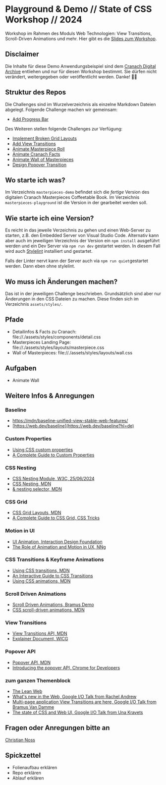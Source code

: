 # Playground & Demo // State of CSS Workshop // 2024
Workshop im Rahmen des Moduls Web Technologien: View Transitions, Scroll-Driven Animations und mehr. Hier gibt es die [Slides zum Workshop](https://cnoss.github.io/slides/presentations/misc/css-2024/).

## Disclaimer
Die Inhalte für diese Demo Anwendungsbeispiel sind dem [Cranach Digital Archive](https://lucascranach.org) entliehen und nur für diesen Workshop bestimmt. Sie dürfen nicht verändert, weitergegeben oder veröffentlicht werden. Danke! 🙌🏽

## Struktur des Repos

Die Challenges sind im Wurzelverzeichnis als einzelne Markdown Dateien abgelegt. Folgende Challenge machen wir gemeinsam:
- [Add Progress Bar](progress-bar.md)

Des Weiteren stellen folgende Challenges zur Verfügung:
- [Implement Broken Grid Layouts](broken-grid.md)
- [Add View Transitions](view-transition.md)
- [Animate Masterpiece Roll](animate-masterpiece-roll.md)
- [Animate Cranach Facts](animate-facts.md)
- [Animate Wall of Masterpieces](animate-wall.md)
- [Design Popover Transition](popover-transition.md)


## Wo starte ich was?

Im Verzeichnis `masterpieces-demo` befindet sich die *fertige* Version des digitalen Cranach Masterpieces Coffeetable Book. Im Verzeichnis `masterpieces-playground` ist die Version in der gearbeitet werden soll.

## Wie starte ich eine Version?

Es reicht in das jeweile Verzeichnis zu gehen und einen Web-Server zu starten, z.B. den Embedded Server von Visual Studio Code. Alternativ kann aber auch im jeweiligen Verzeichnis der Version ein `npm install` ausgeführt werden und ein Dev Server via `npm run dev` gestartet werden. In diesem Fall wird auch [Stylelint](https://stylelint.io) installiert und gestartet.

Falls der Linter nervt kann der Server auch via `npm run quiet`gestartet werden. Dann eben ohne stylelint.

## Wo muss ich Änderungen machen?

Das ist in der jeweiligen Challenge beschrieben. Grundsätzlich sind aber nur Änderungen in den CSS Dateien zu machen. Diese finden sich im Verzeichnis `assets/styles/`.


## Pfade
- Detailinfos & Facts zu Cranach: file://./assets/styles/components/detail.css
- Masterpieces Landing Page: file://./assets/styles/layouts/masterpiece.css
- Wall of Masterpieces: file://./assets/styles/layouts/wall.css


## Aufgaben

- Animate Wall



## Weitere Infos & Anregungen

### Baseline
- [https://mdn/baseline-unified-view-stable-web-features/](https://developer.mozilla.org/en-US/blog/baseline-unified-view-stable-web-features/)
- [https://web.dev/baseline](https://web.dev/baseline?hl=de)

### Custom Properties
- [Using CSS custom properties](https://developer.mozilla.org/en-US/docs/Web/CSS/Using_CSS_custom_properties)
- [A Complete Guide to Custom Properties](https://css-tricks.com/a-complete-guide-to-custom-properties/)

### CSS Nesting
- [CSS Nesting Module, W3C, 25/06/2024](https://drafts.csswg.org/css-nesting/)
- [CSS Nesting, MDN](https://developer.mozilla.org/en-US/docs/Web/CSS/CSS_nesting)
- [& nesting selector, MDN](https://developer.mozilla.org/en-US/docs/Web/CSS/Nesting_selector)

### CSS Grid
- [CSS Grid Layouts, MDN](https://developer.mozilla.org/en-US/docs/Web/CSS/CSS_grid_layout)
- [A Complete Guide to CSS Grid, CSS Tricks](https://css-tricks.com/snippets/css/complete-guide-grid/)

### Motion in UI
- [UI Animation, Interaction Design Foundation](https://www.interaction-design.org/literature/topics/ui-animation#:~:text=Animations%20draw%20attention%20and%20provide,cognitive%20load%20and%20prevent%20disorientation.)
- [The Role of Animation and Motion in UX, NNg](https://www.nngroup.com/articles/animation-purpose-ux/)

### CSS Transitions & Keyframe Animations
- [Using CSS transitions, MDN](https://developer.mozilla.org/en-US/docs/Web/CSS/CSS_transitions/Using_CSS_transitions)
- [An Interactive Guide to CSS Transitions](https://www.joshwcomeau.com/animation/css-transitions/)
- [Using CSS animations, MDN](https://developer.mozilla.org/en-US/docs/Web/CSS/CSS_animations/Using_CSS_animations)

### Scroll Driven Animations
- [Scroll Driven Animations, Bramus Demo](https://scroll-driven-animations.style/)
- [CSS scroll-driven animations, MDN](https://developer.mozilla.org/en-US/docs/Web/CSS/CSS_scroll-driven_animations)

### View Transitions
- [View Transitions API, MDN](https://developer.mozilla.org/en-US/docs/Web/API/View_Transitions_API)
- [Explainer Document, WICG](https://github.com/WICG/view-transitions/blob/main/explainer.md)

### Popover API
- [Popover API, MDN](https://developer.mozilla.org/en-US/docs/Web/API/Popover_API)
- [Introducing the popover API, Chrome for Developers](https://developer.chrome.com/blog/introducing-popover-api)

### zum ganzen Themenblock
- [The Lean Web](https://leanweb.dev)
- [What's new in the Web, Google I/O Talk from Rachel Andrew](https://io.google/2024/explore/6d6b2a35-ae3a-4f73-b40d-9dc4a8cf0df4/)
- [Multi-page application View Transitions are here, Google I/O Talk from Bramus Van Damme](https://io.google/2024/explore/8ae18b72-028e-4722-9a05-4a480048e629/)
- [The state of CSS and Web UI, Google I/O Talk from Una Kravets](https://io.google/2024/explore/83764202-1ca2-4491-a731-c4d3701624d4/)


## Fragen oder Anregungen bitte an
[Christian Noss](https://christiannoss.de)

## Spickzettel
- Folienaufbau erklären
- Repo erklären
- Ablauf erklären
